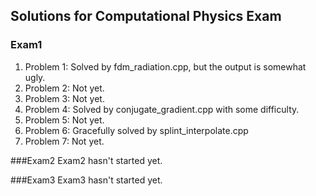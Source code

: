 ## Solutions for Computational Physics Exam

### Exam1
1. Problem 1: Solved by fdm_radiation.cpp, but the output is somewhat ugly.
2. Problem 2: Not yet.
3. Problem 3: Not yet.
4. Problem 4: Solved by conjugate_gradient.cpp with some difficulty.
5. Problem 5: Not yet.
6. Problem 6: Gracefully solved by splint_interpolate.cpp
7. Problem 7: Not yet.


###Exam2
Exam2 hasn't started yet.

###Exam3
Exam3 hasn't started yet.